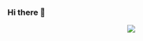 ### Hi there 👋

<div align="center">
<img src="https://github-readme-stats.vercel.app/api?username=s0ftik3&show_icons=true&theme=darcula" />
</div>

<!--
**s0ftik3/s0ftik3** is a ✨ _special_ ✨ repository because its `README.md` (this file) appears on your GitHub profile.

Here are some ideas to get you started:

- 🔭 I’m currently working on ...
- 🌱 I’m currently learning ...
- 👯 I’m looking to collaborate on ...
- 🤔 I’m looking for help with ...
- 💬 Ask me about ...
- 📫 How to reach me: ...
- 😄 Pronouns: ...
- ⚡ Fun fact: ...
-->

